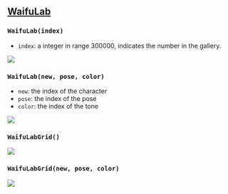 ## [WaifuLab](https://waifulabs.com/)

### `WaifuLab(index)`

- `index`: a integer in range 300000, indicates the number in the gallery.

![](https://i.loli.net/2019/07/29/5d3ed0e9c3eea33616.png)

### `WaifuLab(new, pose, color)`

- `new`: the index of the character
- `pose`: the index of the pose
- `color`: the index of the tone

![](https://i.loli.net/2019/07/29/5d3ed0e99e94223908.png)

### `WaifuLabGrid()`

![](https://i.loli.net/2019/07/29/5d3ed0e98703792218.png)

### `WaifuLabGrid(new, pose, color)`

![](https://i.loli.net/2019/07/29/5d3ed0e991cf173759.png)

